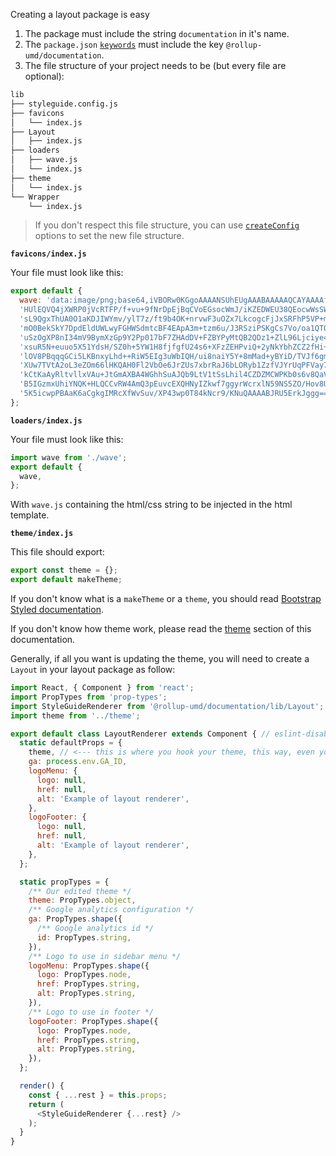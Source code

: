 Creating a layout package is easy

1. The package must include the string `documentation` in it's name.
2. The `package.json` [`keywords`](https://docs.npmjs.com/files/package.json#keywords) must include the key `@rollup-umd/documentation`. 
3. The file structure of your project needs to be (but every file are optional):

```bash
lib
├── styleguide.config.js
├── favicons
│   └── index.js
├── Layout
│   ├── index.js
├── loaders
│   ├── wave.js
│   └── index.js
├── theme
│   └── index.js
└── Wrapper
    └── index.js
```

> If you don't respect this file structure, you can use [`createConfig`](#create-config) options to set the new file structure.

**`favicons/index.js`**

Your file must look like this:

```js static
export default {
  wave: 'data:image/png;base64,iVBORw0KGgoAAAANSUhEUgAAABAAAAAQCAYAAAAf8/9hAAAACXBIWXMAAA7EAAAOxAGVKw4bAAAC\n' +
  'HUlEQVQ4jXWRP0jVcRTFP/f+vu+9fNrDpEjBqCVoEGsocWmJ/iKZEDWEU38QEocwWsSWmmpyrIjG\n' +
  'sL9QgxThUA0O1aKDJIWYmv/ylT7z/ft9b4OK+nrvwF3uOZx7LkcogcFjJxSRFhP5VP+mb6yUTksR\n' +
  'mO0BekSkY7DpdEldUWLwyFGHWSdmtcBF4EApA3m+tzm6u/J3RSziPSKgCs7Vo/oa1QTOgeoznGvH\n' +
  'uSzOgXP8nI34mV9BymXzGp9Y2Pp017bF7ZHAdDV+FZBYPyMtQB2QDz1+ZlL96Ljciye474amdy6E\n' +
  'xsuR5N+euuo5X51YdsH/SZ0h+5YW1H8fjfgfU24s6+XFzZEHPviQ+2yNkYbhZCZ2fHi+qnY+U5ZP\n' +
  'lOV8PBqqqGCi5LKBnxyLhd++RiW5EIg3uWbIQH/ui8naiY5Y+8mMad+yBYiD/TVJf6gm6UkJs1Mx\n' +
  'XUw7TVtA2oL3eZOm66lHKQAH0Fl2VbOe6JrZUs7xbrRaJ6bLORyb1ZzfVJYrUqPFVay78PF0XpX1\n' +
  'kCtKaAyRltvllxVAu+JtGmAXBA4WGhhSuAJQb9LtV1tSsLhil4CZDZMCWPKb0s6v8QaV3jjfFW9T\n' +
  'B5IGzmxUhiYNQK+HLQCCvRW4AmQ3pEuvcEXQHNyIZkwf7ggyrWcrxlN59NS5ZO/Hov8UW74K72RD\n' +
  '5K5icwpPBAaK6aCgkgIMRcXfWvSuv/XP43wp0T84kNcr9/KNuQAAAABJRU5ErkJggg==',
};
```

**`loaders/index.js`**

Your file must look like this:

```js static
import wave from './wave';
export default {
  wave,
};
```

With `wave.js` containing the html/css string to be injected in the html template.

**`theme/index.js`**

This file should export:

```js static
export const theme = {};
export default makeTheme;
```

If you don't know what is a `makeTheme` or a `theme`, you should read [Bootstrap Styled documentation](https://bootstrap-styled.github.com/bootstrap-styled).

If you don't know how theme work, please read the [theme](#layout-theme) section of this documentation.

Generally, if all you want is updating the theme, you will need to create a `Layout` in your layout package as follow:


```js static
import React, { Component } from 'react';
import PropTypes from 'prop-types';
import StyleGuideRenderer from '@rollup-umd/documentation/lib/Layout';
import theme from '../theme';

export default class LayoutRenderer extends Component { // eslint-disable-line react/prefer-stateless-function
  static defaultProps = {
    theme, // <--- this is where you hook your theme, this way, even your own LayoutRenderer can be extended and used another theme
    ga: process.env.GA_ID,
    logoMenu: {
      logo: null,
      href: null,
      alt: 'Example of layout renderer',
    },
    logoFooter: {
      logo: null,
      href: null,
      alt: 'Example of layout renderer',
    },
  };

  static propTypes = {
    /** Our edited theme */
    theme: PropTypes.object,
    /** Google analytics configuration */
    ga: PropTypes.shape({
      /** Google analytics id */
      id: PropTypes.string,
    }),
    /** Logo to use in sidebar menu */
    logoMenu: PropTypes.shape({
      logo: PropTypes.node,
      href: PropTypes.string,
      alt: PropTypes.string,
    }),
    /** Logo to use in footer */
    logoFooter: PropTypes.shape({
      logo: PropTypes.node,
      href: PropTypes.string,
      alt: PropTypes.string,
    }),
  };

  render() {
    const { ...rest } = this.props;
    return (
      <StyleGuideRenderer {...rest} />
    );
  }
}

```
